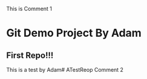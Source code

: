 This is Comment 1

# Git Demo Project By Adam
## First Repo!!!

This is a test by Adam# ATestReop
Comment 2
